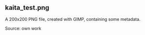 <!--
SPDX-FileCopyrightText: 2021 Armijn Hemel <armijn+github@tjaldur.nl>

SPDX-License-Identifier: CC0-1.0
-->

## kaita_test.png

A 200x200 PNG file, created with GIMP, containing some metadata.

Source: own work
